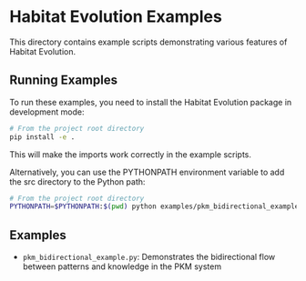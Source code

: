 # Habitat Evolution Examples

This directory contains example scripts demonstrating various features of Habitat Evolution.

## Running Examples

To run these examples, you need to install the Habitat Evolution package in development mode:

```bash
# From the project root directory
pip install -e .
```

This will make the imports work correctly in the example scripts.

Alternatively, you can use the PYTHONPATH environment variable to add the src directory to the Python path:

```bash
# From the project root directory
PYTHONPATH=$PYTHONPATH:$(pwd) python examples/pkm_bidirectional_example.py
```

## Examples

- `pkm_bidirectional_example.py`: Demonstrates the bidirectional flow between patterns and knowledge in the PKM system

